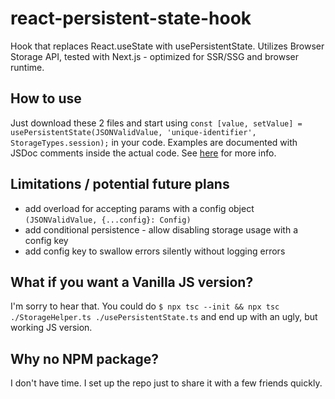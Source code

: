 # react-persistent-state-hook
Hook that replaces React.useState with usePersistentState. Utilizes Browser Storage API, tested with Next.js - optimized for SSR/SSG and browser runtime.

## How to use
Just download these 2 files and start using `const [value, setValue] = usePersistentState(JSONValidValue, 'unique-identifier', StorageTypes.session);` in your code. Examples are documented with JSDoc comments inside the actual code. See [here](https://github.com/deniskabana/react-persistent-state-hook/blob/main/usePersistentState.ts#L40) for more info.

## Limitations / potential future plans
- add overload for accepting params with a config object `(JSONValidValue, {...config}: Config)`
- add conditional persistence - allow disabling storage usage with a config key
- add config key to swallow errors silently without logging errors

## What if you want a Vanilla JS version?
I'm sorry to hear that. You could do `$ npx tsc --init && npx tsc ./StorageHelper.ts ./usePersistentState.ts` and end up with an ugly, but working JS version.

## Why no NPM package?
I don't have time. I set up the repo just to share it with a few friends quickly.
